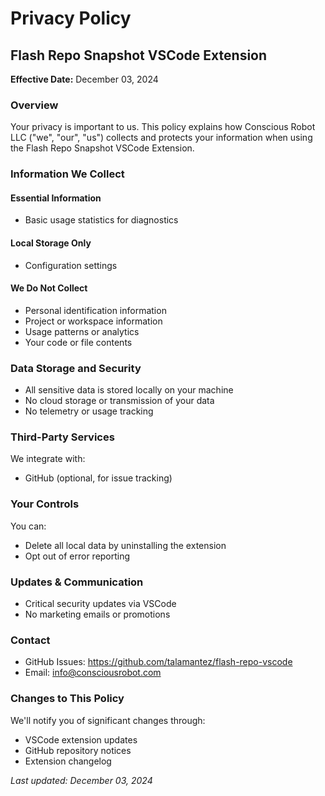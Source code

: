# Privacy Policy

## Flash Repo Snapshot VSCode Extension

**Effective Date:** December 03, 2024

### Overview
Your privacy is important to us. This policy explains how Conscious Robot LLC ("we", "our", "us") collects and protects your information when using the Flash Repo Snapshot VSCode Extension.

### Information We Collect

#### Essential Information
- Basic usage statistics for diagnostics

#### Local Storage Only
- Configuration settings

#### We Do Not Collect
- Personal identification information
- Project or workspace information
- Usage patterns or analytics
- Your code or file contents

### Data Storage and Security
- All sensitive data is stored locally on your machine
- No cloud storage or transmission of your data
- No telemetry or usage tracking

### Third-Party Services
We integrate with:
- GitHub (optional, for issue tracking)

### Your Controls
You can:
- Delete all local data by uninstalling the extension
- Opt out of error reporting

### Updates & Communication
- Critical security updates via VSCode
- No marketing emails or promotions

### Contact
- GitHub Issues: https://github.com/talamantez/flash-repo-vscode
- Email: info@consciousrobot.com

### Changes to This Policy
We'll notify you of significant changes through:
- VSCode extension updates
- GitHub repository notices
- Extension changelog

_Last updated: December 03, 2024_
